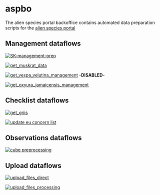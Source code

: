 # aspbo
The alien species portal backoffice contains automated data preparation scripts for the [alien species portal](https://github.com/inbo/alien-species-portal)

## Management dataflows
[![SK-management-prep](https://github.com/inbo/aspbo/actions/workflows/management-prep.yaml/badge.svg)](https://github.com/inbo/aspbo/actions/workflows/management-prep.yaml)

[![get_muskrat_data](https://github.com/inbo/aspbo/actions/workflows/get_muskrat_data.yaml/badge.svg)](https://github.com/inbo/aspbo/actions/workflows/get_muskrat_data.yaml)

[![get_vespa_velutina_management](https://github.com/inbo/aspbo/actions/workflows/get_vespa_velutina_management.yaml/badge.svg)](https://github.com/inbo/aspbo/actions/workflows/get_vespa_velutina_management.yaml) 
 -**DISABLED**-

[![get_oxyura_jamaicensis_management](https://github.com/inbo/aspbo/actions/workflows/get_oxyura_jamaicensis_management.yaml/badge.svg)](https://github.com/inbo/aspbo/actions/workflows/get_oxyura_jamaicensis_management.yaml)

## Checklist dataflows
[![get_griis](https://github.com/inbo/aspbo/actions/workflows/get_griis_checklist.yaml/badge.svg)](https://github.com/inbo/aspbo/actions/workflows/get_griis_checklist.yaml)

[![update eu concern list](https://github.com/inbo/aspbo/actions/workflows/update_eu_concern_list.yaml/badge.svg)](https://github.com/inbo/aspbo/actions/workflows/update_eu_concern_list.yaml)

## Observations dataflows
[![cube preprocessing](https://github.com/inbo/aspbo/actions/workflows/cube_preprocessing.yaml/badge.svg)](https://github.com/inbo/aspbo/actions/workflows/cube_preprocessing.yaml)

## Upload dataflows
[![upload_files_direct](https://github.com/inbo/aspbo/actions/workflows/upload_files_direct.yaml/badge.svg)](https://github.com/inbo/aspbo/actions/workflows/upload_files_direct.yaml)

[![upload_files_processing](https://github.com/inbo/aspbo/actions/workflows/upload_files_processing.yaml/badge.svg)](https://github.com/inbo/aspbo/actions/workflows/upload_files_processing.yaml)
